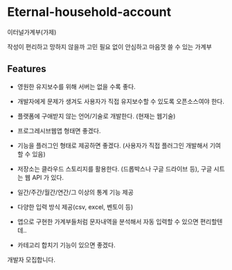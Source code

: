 # Eternal-household-account
이터널가계부(가제)

작성이 편리하고 망하지 않을까 고민 필요 없이 안심하고 마음껏 쓸 수 있는 가계부

## Features

- 영원한 유지보수를 위해 서버는 없을 수록 좋다.
- 개발자에게 문제가 생겨도 사용자가 직접 유지보수할 수 있도록 오픈소스여야 한다.
- 플랫폼에 구애받지 않는 언어/기술로 개발한다. (현재는 웹기술)
- 프로그레시브웹앱 형태면 좋겠다.


- 기능을 플러그인 형태로 제공하면 좋겠다. (사용자가 직접 플러그인 개발해서 기여할 수 있음)
- 저장소는 클라우드 스토리지를 활용한다. (드롭박스나 구글 드라이브 등), 구글 시트는 웹 API 가 있다.


- 일간/주간/월간/연간/그 이상의 통계 기능 제공
- 다양한 입력 방식 제공(csv, excel, 벤토이 등)
- 앱으로 구현한 가계부들처럼 문자내역을 분석해서 자동 입력할 수 있으면 편리할텐데..
- 카테고리 합치기 기능이 있으면 좋겠다.

개발자 모집합니다.

